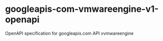 # googleapis-com-vmwareengine-v1-openapi
OpenAPI specification for googleapis.com API vvmwareengine
